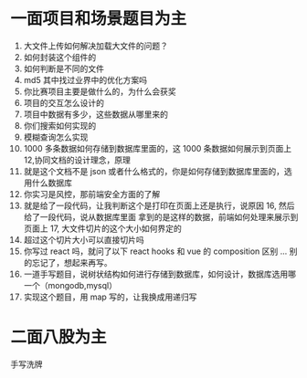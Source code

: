 # 一面项目和场景题目为主

1. 大文件上传如何解决加载大文件的问题？
2. 如何封装这个组件的
3. 如何判断是不同的文件
4. md5 其中找过业界中的优化方案吗
5. 你比赛项目主要是做什么的，为什么会获奖
6. 项目的交互怎么设计的
7. 项目中数据有多少，这些数据从哪里来的
8. 你们搜索如何实现的
9. 模糊查询怎么实现
10. 1000 多条数据如何存储到数据库里面的，这 1000 条数据如何展示到页面上
    12,协同文档的设计理念，原理
11. 就是这个文档不是 json 或者什么格式的，你是如何存储到数据库里面的，选用什么数据库
12. 你实习是风控，那前端安全方面的了解
13. 就是给了一段代码，让我判断这个是打印在页面上还是执行，说原因
    16, 然后给了一段代码，说从数据库里面 拿到的是这样的数据，前端如何处理来展示到页面上
    17, 大文件切片的这个大小如何界定的
14. 超过这个切片大小可以直接切片吗
15. 你写过 react 吗，就问了以下 react hooks 和 vue 的 composition 区别
    ... 别的忘记了，想起来再写。
16. 一道手写题目，说树状结构如何进行存储到数据库，如何设计，数据库选用哪一个（mongodb,mysql）
17. 实现这个题目，用 map 写的，让我换成用递归写

# 二面八股为主

手写洗牌
